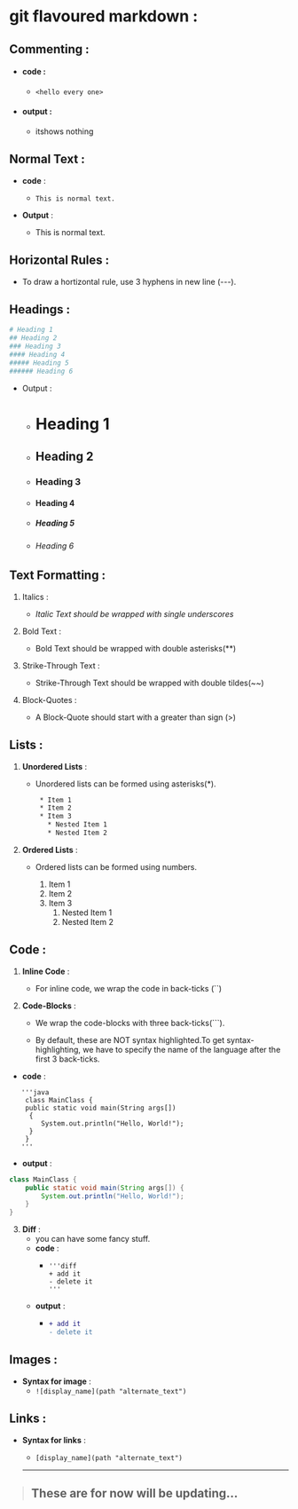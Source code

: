 # **git flavoured markdown** :

## **Commenting** :

* #### **code** : 
   * `<hello every one>`
* #### **output** : 
  *  itshows nothing
## **Normal Text** :
* **code** :
  * `This is normal text.`
* **Output** :

     * This is normal text.

## **Horizontal Rules** :

* To draw a hortizontal rule, use 3 hyphens in new line (---).

## **Headings** :
```bash
# Heading 1
## Heading 2
### Heading 3
#### Heading 4
##### Heading 5
###### Heading 6
```
* Output :

  * # Heading 1

  * ## Heading 2

  * ### Heading 3

  * #### Heading 4

  *  ##### Heading 5
  * ###### Heading 6


## **Text Formatting** :

1. Italics :

   *  _Italic Text should be wrapped with single underscores_


2. Bold Text :

   * Bold Text should be wrapped with double asterisks(**)

3. Strike-Through Text :

     * Strike-Through Text should be wrapped with double tildes(~~)

4. Block-Quotes :

     * A Block-Quote should start with a greater than sign (>)

## **Lists** :

1. **Unordered Lists** :

    * Unordered lists can be formed using asterisks(*).
         ```bash
          * Item 1
          * Item 2
          * Item 3
            * Nested Item 1
            * Nested Item 2
        ```


2. **Ordered Lists** :

    * Ordered lists can be formed using numbers.

        1. Item 1
        2. Item 2
        3. Item 3
            1. Nested Item 1
            2. Nested Item 2

## **Code** :

1. **Inline Code** :

   * For inline code, we wrap the code in back-ticks (``)

2. **Code-Blocks** :

    * We wrap the code-blocks with three back-ticks(```).
 
    * By default, these are NOT syntax highlighted.To get syntax-highlighting, we have to specify the name of the language after the first 3 back-ticks.
* **code** :
```
   '''java
    class MainClass {
    public static void main(String args[]) 
     {
        System.out.println("Hello, World!");
     }
    }
   '''
```    
* **output** :
```java
class MainClass {
    public static void main(String args[]) {
        System.out.println("Hello, World!");
    }
}
```

3. **Diff** :
   * you can have some fancy stuff.
   * **code** :
     * ```
       '''diff
       + add it
       - delete it 
       '''
   * **output** :
     * ```diff
       + add it
       - delete it    

## **Images** :

 * **Syntax for image** :
   * `![display_name](path "alternate_text")`
## **Links** :
 * **Syntax for links** :
    * `[display_name](path "alternate_text")`


    ---

> ## **These are for now will be updating...**      
 

